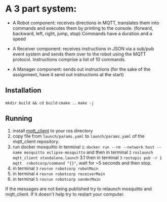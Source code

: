 # A 3 part system:

- A Robot component: receives directions in MQTT, translates them into commands and executes them by printing to the console. (forward, backward, left, right, jump, stop)
Commands have a duration and a speed

- A Receiver component: receives instructions in JSON via a sub/pub event system and sends them over to the robot using  the MQTT protocol.
Instructions comprise a list of 10 commands.

- A Manager component: sends out instructions (for the sake of the assignment, have it send out instructions at the start)

## Installation
`mkdir build && cd build`
`cmake ..`
`make -j`

## Running
1. install [mqtt_client](https://github.com/ika-rwth-aachen/mqtt_client) to your ros directory
2. copy file from `launch/params.yaml` to `launch/params.yaml` of the mqtt_client repository.
3. run docker mosquitto in terminal `1`: ```docker run --rm --network host --name mosquitto eclipse-mosquitto``` and then in terminal `2` ``` roslaunch mqtt_client standalone.launch ```
3.1 then in terminal `3` `rostopic pub -r 1 mqtt  robotcorp/command "{}"`, wait for ~5 seconds and then stop.
4. in terminal `3` `rosrun robotcorp robotMain`
5. in terminal `4` `rosrun robotcorp receiverMain`
6. in terminal `5` `rosrun robotcorp senderMain`

If the messages are not being published try to relaunch mosquitto and mqtt_client. If it doesn't help try to restart your computer.
